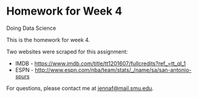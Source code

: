 # Homework for Week 4
Doing Data Science

This is the homework for week 4.

Two websites were scraped for this assignment:
* IMDB - https://www.imdb.com/title/tt1201607/fullcredits?ref_=tt_ql_1
* ESPN - http://www.espn.com/nba/team/stats/_/name/sa/san-antonio-spurs

For questions, please contact me at jennaf@mail.smu.edu.
